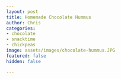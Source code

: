 ```yaml
---
layout: post
title: Homemade Chocolate Hummus
author: Chris
categories:
- chocolate
- snacktime
- chickpeas
image: assets/images/chocolate-hummus.JPG
featured: false
hidden: false

---
```

